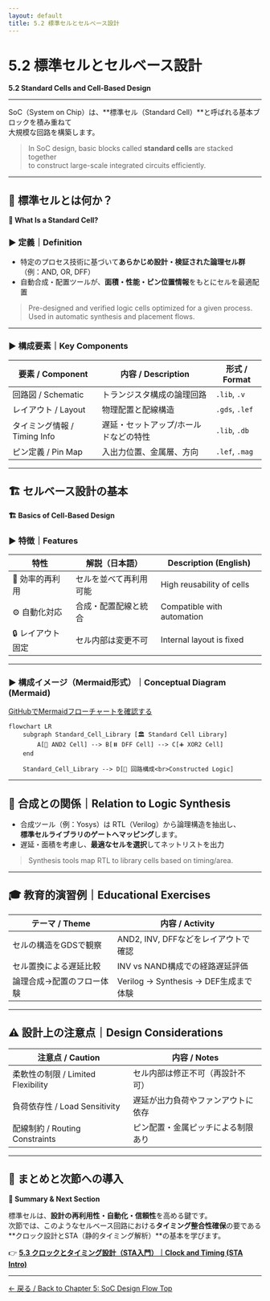 ```yaml
---
layout: default
title: 5.2 標準セルとセルベース設計
---
```


# 5.2 標準セルとセルベース設計  
**5.2 Standard Cells and Cell-Based Design**

---

SoC（System on Chip）は、**標準セル（Standard Cell）**と呼ばれる基本ブロックを積み重ねて  
大規模な回路を構築します。

> In SoC design, basic blocks called **standard cells** are stacked together  
> to construct large-scale integrated circuits efficiently.

---

## 🧩 標準セルとは何か？  
**🧩 What Is a Standard Cell?**

### ▶ 定義｜Definition

- 特定のプロセス技術に基づいて**あらかじめ設計・検証された論理セル群**（例：AND, OR, DFF）
- 自動合成・配置ツールが、**面積・性能・ピン位置情報**をもとにセルを最適配置

> Pre-designed and verified logic cells optimized for a given process.  
> Used in automatic synthesis and placement flows.

---

### ▶ 構成要素｜Key Components

| 要素 / Component     | 内容 / Description                             | 形式 / Format          |
|----------------------|-----------------------------------------------|------------------------|
| 回路図 / Schematic    | トランジスタ構成の論理回路                     | `.lib`, `.v`           |
| レイアウト / Layout   | 物理配置と配線構造                             | `.gds`, `.lef`         |
| タイミング情報 / Timing Info | 遅延・セットアップ/ホールドなどの特性 | `.lib`, `.db`          |
| ピン定義 / Pin Map    | 入出力位置、金属層、方向                       | `.lef`, `.mag`         |

---

## 🏗️ セルベース設計の基本  
**🏗️ Basics of Cell-Based Design**

### ▶ 特徴｜Features

| 特性 | 解説（日本語） | Description (English) |
|------|----------------|------------------------|
| 🔁 効率的再利用 | セルを並べて再利用可能 | High reusability of cells |
| ⚙ 自動化対応 | 合成・配置配線と統合 | Compatible with automation |
| 🔒 レイアウト固定 | セル内部は変更不可     | Internal layout is fixed  |

---

### ▶ 構成イメージ（Mermaid形式）｜Conceptual Diagram (Mermaid)

[GitHubでMermaidフローチャートを確認する](https://github.com/Samizo-AITL/Edusemi-v4x/blob/main/chapter5_soc_design_flow/5.2_standard_cell_based_design.md)

```mermaid
flowchart LR
    subgraph Standard_Cell_Library [🏛️ Standard Cell Library]
        A[🔲 AND2 Cell] --> B[⏸️ DFF Cell] --> C[➕ XOR2 Cell]
    end

    Standard_Cell_Library --> D[🧩 回路構成<br>Constructed Logic]
```

---

## 🔧 合成との関係｜Relation to Logic Synthesis

- 合成ツール（例：Yosys）は RTL（Verilog）から論理構造を抽出し、  
  **標準セルライブラリのゲートへマッピング**します。
- 遅延・面積を考慮し、**最適なセルを選択**してネットリストを出力

> Synthesis tools map RTL to library cells based on timing/area.

---

## 🎓 教育的演習例｜Educational Exercises

| テーマ / Theme                   | 内容 / Activity                                           |
|----------------------------------|------------------------------------------------------------|
| セルの構造をGDSで観察 | AND2, INV, DFFなどをレイアウトで確認 |
| セル置換による遅延比較 | INV vs NAND構成での経路遅延評価 |
| 論理合成→配置のフロー体験 | Verilog → Synthesis → DEF生成まで体験 |

---

## ⚠️ 設計上の注意点｜Design Considerations

| 注意点 / Caution            | 内容 / Notes |
|-----------------------------|--------------|
| 柔軟性の制限 / Limited Flexibility | セル内部は修正不可（再設計不可） |
| 負荷依存性 / Load Sensitivity      | 遅延が出力負荷やファンアウトに依存 |
| 配線制約 / Routing Constraints     | ピン配置・金属ピッチによる制限あり |

---

## 📘 まとめと次節への導入  
**📘 Summary & Next Section**

標準セルは、**設計の再利用性・自動化・信頼性**を高める鍵です。  
次節では、このようなセルベース回路における**タイミング整合性確保**の要である  
**クロック設計とSTA（静的タイミング解析）**の基本を学びます。

👉 [**5.3 クロックとタイミング設計（STA入門）｜Clock and Timing (STA Intro)**](5.3_clock_and_sta.md)

---

[← 戻る / Back to Chapter 5: SoC Design Flow Top](./README.md)
